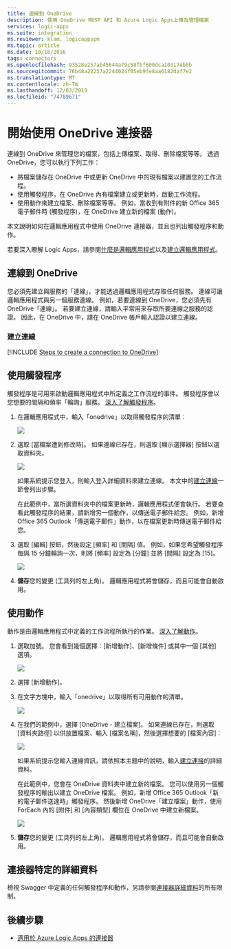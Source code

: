 ```yaml
---
title: 連線到 OneDrive
description: 使用 OneDrive REST API 和 Azure Logic Apps上傳及管理檔案
services: logic-apps
ms.suite: integration
ms.reviewer: klam, logicappspm
ms.topic: article
ms.date: 10/18/2016
tags: connectors
ms.openlocfilehash: 93528e257ab45644a79c58fbf600dca10317eb0b
ms.sourcegitcommit: 76b48a22257a2244024f05eb9fe8aa6182daf7e2
ms.translationtype: MT
ms.contentlocale: zh-TW
ms.lasthandoff: 12/03/2019
ms.locfileid: "74789671"
---
```

# <a name="get-started-with-the-onedrive-connector"></a>開始使用 OneDrive 連接器

連線到 OneDrive 來管理您的檔案，包括上傳檔案、取得、刪除檔案等等。 透過 OneDrive，您可以執行下列工作：

* 將檔案儲存在 OneDrive 中或更新 OneDrive 中的現有檔案以建置您的工作流程。 
* 使用觸發程序，在 OneDrive 內有檔案建立或更新時，啟動工作流程。
* 使用動作來建立檔案、刪除檔案等等。 例如，當收到有附件的新 Office 365 電子郵件時 (觸發程序)，在 OneDrive 建立新的檔案 (動作)。

本文說明如何在邏輯應用程式中使用 OneDrive 連接器，並且也列出觸發程序和動作。

若要深入瞭解 Logic Apps，請參閱[什麼是邏輯應用程式](../logic-apps/logic-apps-overview.md)以及[建立邏輯應用程式](../logic-apps/quickstart-create-first-logic-app-workflow.md)。

## <a name="connect-to-onedrive"></a>連線到 OneDrive

您必須先建立與服務的「連線」，才能透過邏輯應用程式存取任何服務。 連線可讓邏輯應用程式與另一個服務連線。 例如，若要連線到 OneDrive，您必須先有 OneDrive「連線」。 若要建立連線，請輸入平常用來存取所要連線之服務的認證。 因此，在 OneDrive 中，請在 OneDrive 帳戶輸入認證以建立連線。

### <a name="create-the-connection"></a>建立連線

[!INCLUDE [Steps to create a connection to OneDrive](../../includes/connectors-create-api-onedrive.md)]

## <a name="use-a-trigger"></a>使用觸發程序

觸發程序是可用來啟動邏輯應用程式中所定義之工作流程的事件。 觸發程序會以您想要的間隔和頻率「輪詢」服務。 [深入了解觸發程序](../logic-apps/logic-apps-overview.md#logic-app-concepts)。

1. 在邏輯應用程式中，輸入「onedrive」以取得觸發程序的清單︰  

   ![](./media/connectors-create-api-onedrive/onedrive-1.png)

2. 選取 [當檔案遭到修改時]。 如果連線已存在，則選取 [顯示選擇器] 按鈕以選取資料夾。

   ![](./media/connectors-create-api-onedrive/sample-folder.png)

   如果系統提示您登入，則輸入登入詳細資料來建立連線。 本文中的[建立連線](connectors-create-api-onedrive.md#create-the-connection)一節會列出步驟。

   在此範例中，當所選資料夾中的檔案更新時，邏輯應用程式便會執行。 若要查看此觸發程序的結果，請新增另一個動作，以傳送電子郵件給您。 例如，新增 Office 365 Outlook「傳送電子郵件」動作，以在檔案更新時傳送電子郵件給您。

3. 選取 [編輯] 按鈕，然後設定 [頻率] 和 [間隔] 值。 例如，如果您希望觸發程序每隔 15 分鐘輪詢一次，則將 [頻率] 設定為 [分鐘] 並將 [間隔] 設定為 [15]。 

   ![](./media/connectors-create-api-onedrive/trigger-properties.png)

4. **儲存**您的變更 (工具列的左上角)。 邏輯應用程式將會儲存，而且可能會自動啟用。

## <a name="use-an-action"></a>使用動作

動作是由邏輯應用程式中定義的工作流程所執行的作業。 [深入了解動作](../logic-apps/logic-apps-overview.md#logic-app-concepts)。

1. 選取加號。 您會看到幾個選擇︰[新增動作]、[新增條件] 或其中一個 [其他] 選項。

   ![](./media/connectors-create-api-onedrive/add-action.png)

2. 選擇 [新增動作]。

3. 在文字方塊中，輸入「onedrive」以取得所有可用動作的清單。

   ![](./media/connectors-create-api-onedrive/onedrive-actions.png) 

4. 在我們的範例中，選擇 [OneDrive - 建立檔案]。 如果連線已存在，則選取 [資料夾路徑] 以供放置檔案、輸入 [檔案名稱]，然後選擇想要的 [檔案內容]︰  

   ![](./media/connectors-create-api-onedrive/sample-action.png)

   如果系統提示您輸入連線資訊，請依照本主題中的說明，輸入[建立連接](#create-the-connection)的詳細資料。

   在此範例中，您會在 OneDrive 資料夾中建立新的檔案。 您可以使用另一個觸發程序的輸出以建立 OneDrive 檔案。 例如，新增 Office 365 Outlook「新的電子郵件送達時」觸發程序。 然後新增 OneDrive「建立檔案」動作，使用 ForEach 內的 [附件] 和 [內容類型] 欄位在 OneDrive 中建立新檔案。

   ![](./media/connectors-create-api-onedrive/foreach-action.png)

5. **儲存**您的變更 (工具列的左上角)。 邏輯應用程式將會儲存，而且可能會自動啟用。

## <a name="connector-specific-details"></a>連接器特定的詳細資料

檢視 Swagger 中定義的任何觸發程序和動作，另請參閱[連接器詳細資料](/connectors/onedriveconnector/)的所有限制。

## <a name="next-steps"></a>後續步驟

* [適用於 Azure Logic Apps 的連接器](apis-list.md)